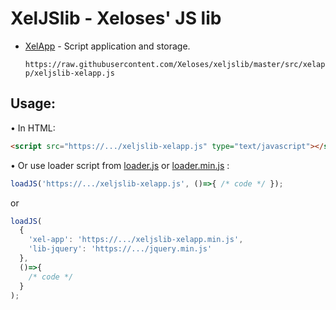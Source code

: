 # XelJSlib - Xeloses' JS lib
* [XelApp](./src/xelapp/xelapp.min.js) - Script application and storage.
  
  ``https://raw.githubusercontent.com/Xeloses/xeljslib/master/src/xelapp/xeljslib-xelapp.js``

## Usage:
• In HTML:
```html
<script src="https://.../xeljslib-xelapp.js" type="text/javascript"></script>
```
• Or use loader script from [loader.js](./loader.js) or [loader.min.js](./loader.min.js) :
```javascript
loadJS('https://.../xeljslib-xelapp.js', ()=>{ /* code */ });
```
or
```javascript
loadJS(
  {
    'xel-app': 'https://.../xeljslib-xelapp.min.js',
    'lib-jquery': 'https://.../jquery.min.js'
  },
  ()=>{
    /* code */
  }
);
```
